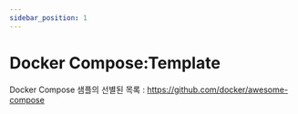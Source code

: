 ```yaml
---
sidebar_position: 1  
---
```


# Docker Compose:Template   

Docker Compose 샘플의 선별된 목록 : https://github.com/docker/awesome-compose   

